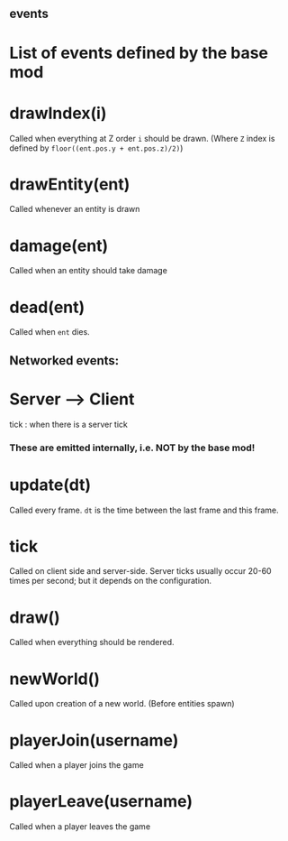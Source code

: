 

## events
List of events defined by the base mod
==========================================================



# drawIndex(i)
Called when everything at Z order `i` should be drawn.
(Where `Z` index is defined by `floor((ent.pos.y + ent.pos.z)/2)`)


# drawEntity(ent)
Called whenever an entity is drawn


# damage(ent)
Called when an entity should take damage


# dead(ent)
Called when `ent` dies.





## Networked events:

# Server --> Client
tick  :  when there is a server tick













### These are emitted internally, i.e. NOT by the base mod!




# update(dt)
Called every frame.
`dt` is the time between the last frame and this frame.



# tick
Called on client side and server-side.
Server ticks usually occur 20-60 times per second;
but it depends on the configuration.


# draw()
Called when everything should be rendered.


# newWorld()
Called upon creation of a new world.  (Before entities spawn)


# playerJoin(username)
Called when a player joins the game


# playerLeave(username)
Called when a player leaves the game

